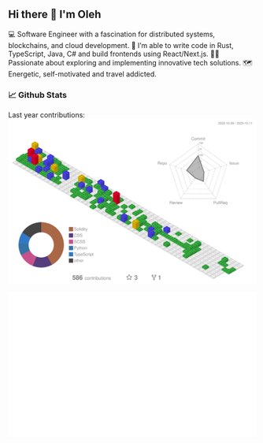 ## Hi there 👋 I'm Oleh

💻 Software Engineer with a fascination for distributed systems, blockchains, and cloud development.
🔭 I’m able to write code in Rust, TypeScript, Java, C# and build frontends using React/Next.js.
🧑‍🚀 Passionate about exploring and implementing innovative tech solutions.
🗺️ Energetic, self-motivated and travel addicted.

### 📈 Github Stats
Last year contributions:
![Contributions by commits](profile-3d-contrib/3d-stats.svg)

![Stats Overview](generated/overview.svg)
<!--
**olich97/olich97** is a ✨ _special_ ✨ repository because its `README.md` (this file) appears on your GitHub profile.

Here are some ideas to get you started:

- 🔭 I’m currently working on ...
- 🌱 I’m currently learning ...
- 👯 I’m looking to collaborate on ...
- 🤔 I’m looking for help with ...
- 💬 Ask me about ...
- 📫 How to reach me: ...
- 😄 Pronouns: ...
- ⚡ Fun fact: ...
-->
